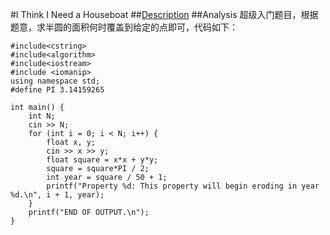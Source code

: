 #I Think I Need a Houseboat
##[Description](http://poj.org/problem?id=1005)
##Analysis
超级入门题目，根据题意，求半圆的面积何时覆盖到给定的点即可，代码如下：
```
#include<cstring>
#include<algorithm>
#include<iostream>
#include <iomanip>  
using namespace std;
#define PI 3.14159265

int main() {
    int N;
    cin >> N;
    for (int i = 0; i < N; i++) {
        float x, y;
        cin >> x >> y;
        float square = x*x + y*y;
        square = square*PI / 2;
        int year = square / 50 + 1;
        printf("Property %d: This property will begin eroding in year %d.\n", i + 1, year);
    }
    printf("END OF OUTPUT.\n");
}
```